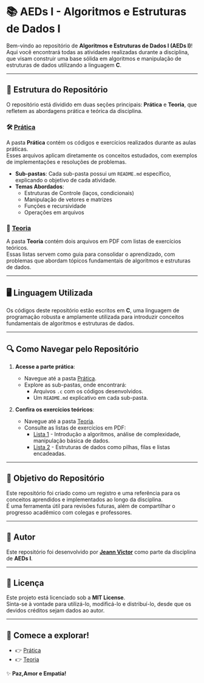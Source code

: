 # 📚 AEDs I - Algoritmos e Estruturas de Dados I

Bem-vindo ao repositório de **Algoritmos e Estruturas de Dados I (AEDs I)**!  
Aqui você encontrará todas as atividades realizadas durante a disciplina, que visam construir uma base sólida em algoritmos e manipulação de estruturas de dados utilizando a linguagem **C**.

---

## 🌟 Estrutura do Repositório

O repositório está dividido em duas seções principais: **Prática** e **Teoria**, que refletem as abordagens prática e teórica da disciplina.

### 🛠️ [Prática](./Pratica)

A pasta **Prática** contém os códigos e exercícios realizados durante as aulas práticas.  
Esses arquivos aplicam diretamente os conceitos estudados, com exemplos de implementações e resoluções de problemas.

- **Sub-pastas**: Cada sub-pasta possui um `README.md` específico, explicando o objetivo de cada atividade.
- **Temas Abordados**:
  - Estruturas de Controle (laços, condicionais)
  - Manipulação de vetores e matrizes
  - Funções e recursividade
  - Operações em arquivos

### 📖 [Teoria](./Teoria)

A pasta **Teoria** contém dois arquivos em PDF com listas de exercícios teóricos.  
Essas listas servem como guia para consolidar o aprendizado, com problemas que abordam tópicos fundamentais de algoritmos e estruturas de dados.

---

## 🖥️ Linguagem Utilizada

Os códigos deste repositório estão escritos em **C**, uma linguagem de programação robusta e amplamente utilizada para introduzir conceitos fundamentais de algoritmos e estruturas de dados.

---

## 🔍 Como Navegar pelo Repositório

1. **Acesse a parte prática**:
   - Navegue até a pasta [Prática](./Pratica).
   - Explore as sub-pastas, onde encontrará:
     - Arquivos `.c` com os códigos desenvolvidos.
     - Um `README.md` explicativo em cada sub-pasta.

2. **Confira os exercícios teóricos**:
   - Navegue até a pasta [Teoria](./Teoria).
   - Consulte as listas de exercícios em PDF:
     - [Lista 1](./Teoria/Lista.pdf) - Introdução a algoritmos, análise de complexidade, manipulação básica de dados.
     - [Lista 2](./Teoria/Lista2.pdf) - Estruturas de dados como pilhas, filas e listas encadeadas.

---

## 🎯 Objetivo do Repositório

Este repositório foi criado como um registro e uma referência para os conceitos aprendidos e implementados ao longo da disciplina.  
É uma ferramenta útil para revisões futuras, além de compartilhar o progresso acadêmico com colegas e professores.

---

## 👤 Autor

Este repositório foi desenvolvido por **[Jeann Victor](https://github.com/JeannVictor)** como parte da disciplina de **AEDs I**.  

---

## 📜 Licença

Este projeto está licenciado sob a **MIT License**.  
Sinta-se à vontade para utilizá-lo, modificá-lo e distribuí-lo, desde que os devidos créditos sejam dados ao autor.

---

## 🚀 Comece a explorar!

- 👉 [Prática](./Pratica)  
- 👉 [Teoria](./Teoria)  

✨ **Paz,Amor e Empatia!**


